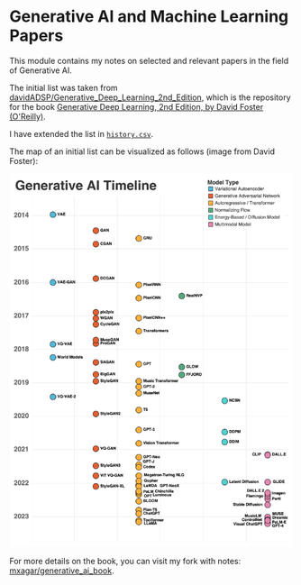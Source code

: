 # Generative AI and Machine Learning Papers

This module contains my notes on selected and relevant papers in the field of Generative AI.

The initial list was taken from [davidADSP/Generative_Deep_Learning_2nd_Edition](https://github.com/davidADSP/Generative_Deep_Learning_2nd_Edition), which is the repository for the book [Generative Deep Learning, 2nd Edition, by David Foster (O'Reilly)](https://www.oreilly.com/library/view/generative-deep-learning/9781098134174/).

I have extended the list in [`history.csv`](./assets/history.csv).

The map of an initial list can be visualized as follows (image from David Foster):

![Timeline](./assets/timeline.png)

For more details on the book, you can visit my fork with notes: [mxagar/generative_ai_book](https://github.com/mxagar/generative_ai_book).


